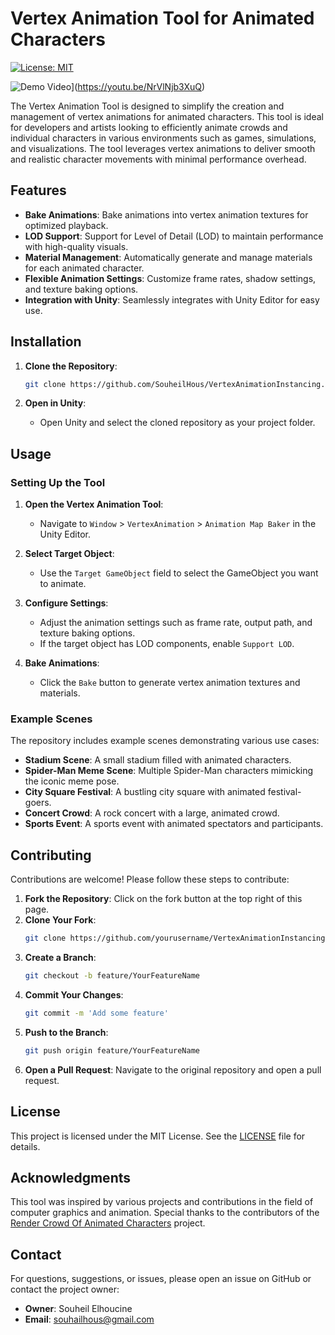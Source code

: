 # Vertex Animation Tool for Animated Characters



[![License: MIT](https://img.shields.io/badge/License-MIT-yellow.svg)](LICENSE)

![Demo Video](https://img.youtube.com/vi/NrVlNjb3XuQ/0.jpg)](https://youtu.be/NrVlNjb3XuQ)

The Vertex Animation Tool is designed to simplify the creation and management of vertex animations for animated characters. This tool is ideal for developers and artists looking to efficiently animate crowds and individual characters in various environments such as games, simulations, and visualizations. The tool leverages vertex animations to deliver smooth and realistic character movements with minimal performance overhead.

## Features

- **Bake Animations**: Bake animations into vertex animation textures for optimized playback.
- **LOD Support**: Support for Level of Detail (LOD) to maintain performance with high-quality visuals.
- **Material Management**: Automatically generate and manage materials for each animated character.
- **Flexible Animation Settings**: Customize frame rates, shadow settings, and texture baking options.
- **Integration with Unity**: Seamlessly integrates with Unity Editor for easy use.

## Installation

1. **Clone the Repository**:
    ```sh
    git clone https://github.com/SouheilHous/VertexAnimationInstancing.git
    ```

2. **Open in Unity**:
    - Open Unity and select the cloned repository as your project folder.

## Usage

### Setting Up the Tool

1. **Open the Vertex Animation Tool**:
    - Navigate to `Window` > `VertexAnimation` > `Animation Map Baker` in the Unity Editor.

2. **Select Target Object**:
    - Use the `Target GameObject` field to select the GameObject you want to animate.

3. **Configure Settings**:
    - Adjust the animation settings such as frame rate, output path, and texture baking options.
    - If the target object has LOD components, enable `Support LOD`.

4. **Bake Animations**:
    - Click the `Bake` button to generate vertex animation textures and materials.

### Example Scenes

The repository includes example scenes demonstrating various use cases:
- **Stadium Scene**: A small stadium filled with animated characters.
- **Spider-Man Meme Scene**: Multiple Spider-Man characters mimicking the iconic meme pose.
- **City Square Festival**: A bustling city square with animated festival-goers.
- **Concert Crowd**: A rock concert with a large, animated crowd.
- **Sports Event**: A sports event with animated spectators and participants.

## Contributing

Contributions are welcome! Please follow these steps to contribute:
1. **Fork the Repository**: Click on the fork button at the top right of this page.
2. **Clone Your Fork**:
    ```sh
    git clone https://github.com/yourusername/VertexAnimationInstancing.git
    ```
3. **Create a Branch**:
    ```sh
    git checkout -b feature/YourFeatureName
    ```
4. **Commit Your Changes**:
    ```sh
    git commit -m 'Add some feature'
    ```
5. **Push to the Branch**:
    ```sh
    git push origin feature/YourFeatureName
    ```
6. **Open a Pull Request**: Navigate to the original repository and open a pull request.

## License

This project is licensed under the MIT License. See the [LICENSE](LICENSE) file for details.

## Acknowledgments

This tool was inspired by various projects and contributions in the field of computer graphics and animation. Special thanks to the contributors of the [Render Crowd Of Animated Characters](https://github.com/chenjd/Render-Crowd-Of-Animated-Characters) project.

## Contact

For questions, suggestions, or issues, please open an issue on GitHub or contact the project owner:
- **Owner**: Souheil Elhoucine
- **Email**: [souhailhous@gmail.com](mailto:souhailhous@gmail.com)
